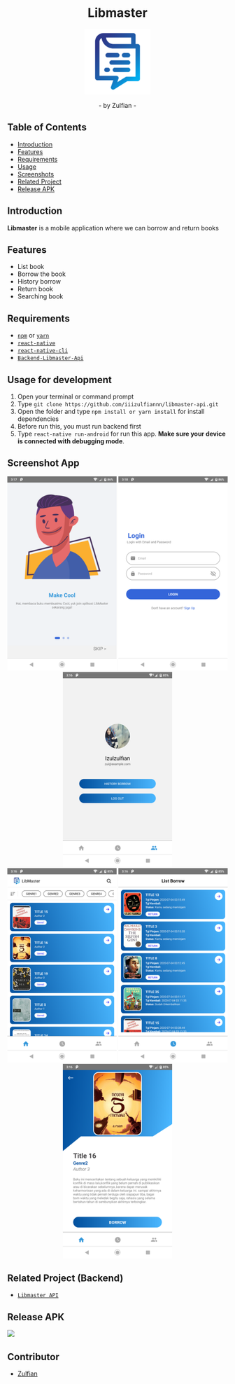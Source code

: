 <h1 align="center">Libmaster</h1>
<p align="center">
  <img width="150" src="./src/assets/logo.png"/>
</p>
<p align="center">
  - by Zulfian -
</p>

## Table of Contents

- [Introduction](#introduction)
- [Features](#features)
- [Requirements](#requirements)
- [Usage](#usage-for-development)
- [Screenshots](#screenshots)
- [Related Project](#related-project-backend)
- [Release APK](#release-apk)

## Introduction

<b>Libmaster</b> is a mobile application where we can borrow and return books

## Features

- List book
- Borrow the book
- History borrow
- Return book
- Searching book

## Requirements

- [`npm`](https://www.npmjs.com/get-npm) or [`yarn`](https://yarnpkg.com/getting-started/install)
- [`react-native`](https://facebook.github.io/react-native/docs/getting-started)
- [`react-native-cli`](https://facebook.github.io/react-native/docs/getting-started)
- [`Backend-Libmaster-Api`](https://github.com/iiizulfiannn/libmaster-api)

## Usage for development

1. Open your terminal or command prompt
2. Type `git clone https://github.com/iiizulfiannn/libmaster-api.git`
3. Open the folder and type `npm install or yarn install` for install dependencies
4. Before run this, you must run backend first
5. Type `react-native run-android` for run this app. **Make sure your device is connected with debugging mode**.

## Screenshot App

<div align="center">
    <img src="./screenshoots/Swiper.png" width="250" alt="...">
    <img src="./screenshoots/Login.png" width="250" alt="...">
    <img src="./screenshoots/Account.png" width="250" alt="...">
</div>

<div align="center">
    <img src="./screenshoots/Home.png" width="250" alt="...">
    <img src="./screenshoots/List Borrow.png" width="250" alt="...">
    <img src="./screenshoots/Detail Book.png" width="250" alt="...">
</div>

## Related Project (Backend)

- [`Libmaster API`](https://github.com/iiizulfiannn/libmaster-api)

## Release APK

<a href="https://drive.google.com/file/d/13PWYzxBrWxlf_CidJgBWuUyNuPVA5ZiZ/view?usp=sharing">
  <img src="https://img.shields.io/badge/Download%20on%20the-Google%20Drive-blue.svg?style=popout&logo=google-drive"/>
</a>

## Contributor

- [Zulfian](https://github.com/iiizulfiannn 'Zulfian')
